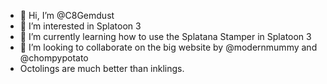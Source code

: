 - 👋 Hi, I’m @C8Gemdust
- 👀 I’m interested in Splatoon 3
- 🌱 I’m currently learning how to use the Splatana Stamper in Splatoon 3
- 💞️ I’m looking to collaborate on the big website by @modernmummy and @chompypotato
- Octolings are much better than inklings.
  


<!---
C8Gemdust/C8Gemdust is a ✨ special ✨ repository because its `README.md` (this file) appears on your GitHub profile.
You can click the Preview link to take a look at your changes.
--->
